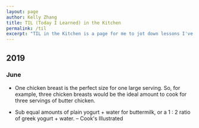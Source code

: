 ```yaml
---
layout: page
author: Kelly Zhang
title: TIL (Today I Learned) in the Kitchen
permalink: /til
excerpt: "TIL in the Kitchen is a page for me to jot down lessons I've learned from cooking on a daily basis. I am by no means a good cook yet, but I hope that collecting all the insights I gain will turn me into a better one."
---
```


## 2019

### June

* One chicken breast is the perfect size for one large serving. So, for example, three chicken breasts would be the ideal amount to cook for three servings of butter chicken.

* Sub equal amounts of plain yogurt + water for buttermilk, or a 1 : 2 ratio of greek yogurt + water. – Cook's Illustrated
